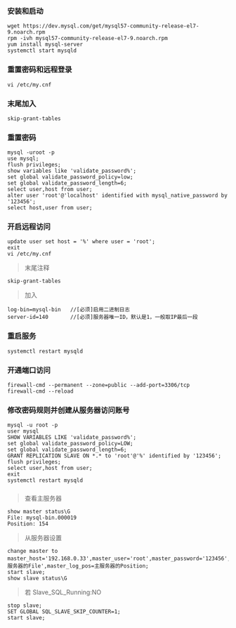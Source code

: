 ### 安装和启动
```
wget https://dev.mysql.com/get/mysql57-community-release-el7-9.noarch.rpm
rpm -ivh mysql57-community-release-el7-9.noarch.rpm
yum install mysql-server
systemctl start mysqld
```
### 重置密码和远程登录
```
vi /etc/my.cnf
```
### 末尾加入
```
skip-grant-tables
```
### 重置密码
```
mysql -uroot -p
use mysql;
flush privileges;
show variables like 'validate_password%';
set global validate_password_policy=low;
set global validate_password_length=6;
select user,host from user;
alter user 'root'@'localhost' identified with mysql_native_password by '123456';
select host,user from user;
```
### 开启远程访问
```
update user set host = '%' where user = 'root';
exit
vi /etc/my.cnf
```
> 末尾注释
```
skip-grant-tables
```
> 加入
```
log-bin=mysql-bin   //[必须]启用二进制日志
server-id=140       //[必须]服务器唯一ID，默认是1，一般取IP最后一段
```
### 重启服务
```
systemctl restart mysqld
```
### 开通端口访问
```
firewall-cmd --permanent --zone=public --add-port=3306/tcp
firewall-cmd --reload
```
### 修改密码规则并创建从服务器访问账号
```
mysql -u root -p
user mysql
SHOW VARIABLES LIKE 'validate_password%';
set global validate_password_policy=LOW;
set global validate_password_length=6;
GRANT REPLICATION SLAVE ON *.* to 'root'@'%' identified by '123456';
flush privileges;
select user,host from user;
exit
systemctl restart mysqld
```
###
> 查看主服务器
```
show master status\G
File: mysql-bin.000019
Position: 154
```
> 从服务器设置
```
change master to master_host='192.168.0.33',master_user='root',master_password='123456',master_log_file='主服务器的File',master_log_pos=主服务器的Position;
start slave;
show slave status\G
```
> 若 Slave_SQL_Running:NO
```
stop slave;
SET GLOBAL SQL_SLAVE_SKIP_COUNTER=1;
start slave;
```
